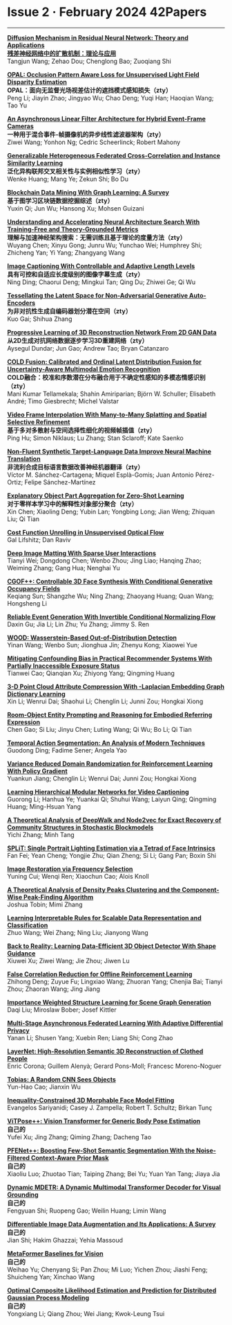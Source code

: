 # Issue 2 · February 2024 42Papers

*****

**[Diffusion Mechanism in Residual Neural Network: Theory and Applications](https://ieeexplore.ieee.org/document/10114599/)**  
**[残差神经网络中的扩散机制：理论与应用](https://mp.weixin.qq.com/s/4Yr1Z2YVaIQvFhuHlj9oFw)**  
Tangjun Wang; Zehao Dou; Chenglong Bao; Zuoqiang Shi  

**[OPAL: Occlusion Pattern Aware Loss for Unsupervised Light Field Disparity Estimation](https://ieeexplore.ieee.org/document/10185573/)**  
**OPAL：面向无监督光场视差估计的遮挡模式感知损失（zty）**  
Peng Li; Jiayin Zhao; Jingyao Wu; Chao Deng; Yuqi Han; Haoqian Wang; Tao Yu  

**[An Asynchronous Linear Filter Architecture for Hybrid Event-Frame Cameras](https://ieeexplore.ieee.org/document/10238826/)**  
**一种用于混合事件-帧摄像机的异步线性滤波器架构（zty）**  
Ziwei Wang; Yonhon Ng; Cedric Scheerlinck; Robert Mahony  

**[Generalizable Heterogeneous Federated Cross-Correlation and Instance Similarity Learning](https://ieeexplore.ieee.org/document/10295990/)**  
**泛化异构联邦交叉相关性与实例相似性学习（zty）**  
Wenke Huang; Mang Ye; Zekun Shi; Bo Du  

**[Blockchain Data Mining With Graph Learning: A Survey](https://ieeexplore.ieee.org/document/10296043/)**  
**基于图学习区块链数据挖掘综述（zty）**  
Yuxin Qi; Jun Wu; Hansong Xu; Mohsen Guizani  

**[Understanding and Accelerating Neural Architecture Search With Training-Free and Theory-Grounded Metrics](https://ieeexplore.ieee.org/document/10337787/)**  
**理解与加速神经架构搜索：无需训练且基于理论的度量方法（zty）**  
Wuyang Chen; Xinyu Gong; Junru Wu; Yunchao Wei; Humphrey Shi; Zhicheng Yan; Yi Yang; Zhangyang Wang  

**[Image Captioning With Controllable and Adaptive Length Levels](https://ieeexplore.ieee.org/document/10310015/)**  
**具有可控和自适应长度级别的图像字幕生成（zty）**  
Ning Ding; Chaorui Deng; Mingkui Tan; Qing Du; Zhiwei Ge; Qi Wu  

**[Tessellating the Latent Space for Non-Adversarial Generative Auto-Encoders](https://ieeexplore.ieee.org/document/10288226/)**  
**为非对抗性生成自编码器划分潜在空间（zty）**  
Kuo Gai; Shihua Zhang  

**[Progressive Learning of 3D Reconstruction Network From 2D GAN Data](https://ieeexplore.ieee.org/document/10286100/)**  
**从2D生成对抗网络数据逐步学习3D重建网络（zty）**  
Aysegul Dundar; Jun Gao; Andrew Tao; Bryan Catanzaro  

**[COLD Fusion: Calibrated and Ordinal Latent Distribution Fusion for Uncertainty-Aware Multimodal Emotion Recognition](https://ieeexplore.ieee.org/document/10287630/)**  
**COLD融合：校准和序数潜在分布融合用于不确定性感知的多模态情感识别（zty）**  
Mani Kumar Tellamekala; Shahin Amiriparian; Björn W. Schuller; Elisabeth André; Timo Giesbrecht; Michel Valstar  

**[Video Frame Interpolation With Many-to-Many Splatting and Spatial Selective Refinement](https://ieeexplore.ieee.org/document/10294102/)**  
**基于多对多散射与空间选择性细化的视频帧插值（zty）**  
Ping Hu; Simon Niklaus; Lu Zhang; Stan Sclaroff; Kate Saenko  

**[Non-Fluent Synthetic Target-Language Data Improve Neural Machine Translation](https://ieeexplore.ieee.org/document/10321682/)**  
**非流利合成目标语言数据改善神经机器翻译（zty）**  
Víctor M. Sánchez-Cartagena; Miquel Esplà-Gomis; Juan Antonio Pérez-Ortiz; Felipe Sánchez-Martínez  

**[Explanatory Object Part Aggregation for Zero-Shot Learning](https://ieeexplore.ieee.org/document/10287616/)**  
**对于零样本学习中的解释性对象部分聚合（zty）**  
Xin Chen; Xiaoling Deng; Yubin Lan; Yongbing Long; Jian Weng; Zhiquan Liu; Qi Tian  

**[Cost Function Unrolling in Unsupervised Optical Flow](https://ieeexplore.ieee.org/document/10294105/)**  
Gal Lifshitz; Dan Raviv  

**[Deep Image Matting With Sparse User Interactions](https://ieeexplore.ieee.org/document/10290984/)**  
Tianyi Wei; Dongdong Chen; Wenbo Zhou; Jing Liao; Hanqing Zhao; Weiming Zhang; Gang Hua; Nenghai Yu  

**[CGOF++: Controllable 3D Face Synthesis With Conditional Generative Occupancy Fields](https://ieeexplore.ieee.org/document/10375777/)**  
Keqiang Sun; Shangzhe Wu; Ning Zhang; Zhaoyang Huang; Quan Wang; Hongsheng Li  

**[Reliable Event Generation With Invertible Conditional Normalizing Flow](https://ieeexplore.ieee.org/document/10292537/)**  
Daxin Gu; Jia Li; Lin Zhu; Yu Zhang; Jimmy S. Ren  

**[WOOD: Wasserstein-Based Out-of-Distribution Detection](https://ieeexplore.ieee.org/document/10302348/)**  
Yinan Wang; Wenbo Sun; Jionghua Jin; Zhenyu Kong; Xiaowei Yue  

**[Mitigating Confounding Bias in Practical Recommender Systems With Partially Inaccessible Exposure Status](https://ieeexplore.ieee.org/document/10296027/)**  
Tianwei Cao; Qianqian Xu; Zhiyong Yang; Qingming Huang  

**[3-D Point Cloud Attribute Compression With -Laplacian Embedding Graph Dictionary Learning](https://ieeexplore.ieee.org/document/10301698/)**  
Xin Li; Wenrui Dai; Shaohui Li; Chenglin Li; Junni Zou; Hongkai Xiong  

**[Room-Object Entity Prompting and Reasoning for Embodied Referring Expression](https://ieeexplore.ieee.org/document/10292872/)**  
Chen Gao; Si Liu; Jinyu Chen; Luting Wang; Qi Wu; Bo Li; Qi Tian  

**[Temporal Action Segmentation: An Analysis of Modern Techniques](https://ieeexplore.ieee.org/document/10294187/)**  
Guodong Ding; Fadime Sener; Angela Yao  

**[Variance Reduced Domain Randomization for Reinforcement Learning With Policy Gradient](https://ieeexplore.ieee.org/document/10309220/)**  
Yuankun Jiang; Chenglin Li; Wenrui Dai; Junni Zou; Hongkai Xiong  

**[Learning Hierarchical Modular Networks for Video Captioning](https://ieeexplore.ieee.org/document/10296527/)**  
Guorong Li; Hanhua Ye; Yuankai Qi; Shuhui Wang; Laiyun Qing; Qingming Huang; Ming-Hsuan Yang  

**[A Theoretical Analysis of DeepWalk and Node2vec for Exact Recovery of Community Structures in Stochastic Blockmodels](https://ieeexplore.ieee.org/document/10296009/)**  
Yichi Zhang; Minh Tang  

**[SPLiT: Single Portrait Lighting Estimation via a Tetrad of Face Intrinsics](https://ieeexplore.ieee.org/document/10301699/)**  
Fan Fei; Yean Cheng; Yongjie Zhu; Qian Zheng; Si Li; Gang Pan; Boxin Shi  

**[Image Restoration via Frequency Selection](https://ieeexplore.ieee.org/document/10310164/)**  
Yuning Cui; Wenqi Ren; Xiaochun Cao; Alois Knoll  

**[A Theoretical Analysis of Density Peaks Clustering and the Component-Wise Peak-Finding Algorithm](https://ieeexplore.ieee.org/document/10296014/)**  
Joshua Tobin; Mimi Zhang  

**[Learning Interpretable Rules for Scalable Data Representation and Classification](https://ieeexplore.ieee.org/document/10302393/)**  
Zhuo Wang; Wei Zhang; Ning Liu; Jianyong Wang  

**[Back to Reality: Learning Data-Efficient 3D Object Detector With Shape Guidance](https://ieeexplore.ieee.org/document/10302398/)**  
Xiuwei Xu; Ziwei Wang; Jie Zhou; Jiwen Lu  

**[False Correlation Reduction for Offline Reinforcement Learning](https://ieeexplore.ieee.org/document/10301548/)**  
Zhihong Deng; Zuyue Fu; Lingxiao Wang; Zhuoran Yang; Chenjia Bai; Tianyi Zhou; Zhaoran Wang; Jing Jiang  

**[Importance Weighted Structure Learning for Scene Graph Generation](https://ieeexplore.ieee.org/document/10304391/)**  
Daqi Liu; Miroslaw Bober; Josef Kittler  

**[Multi-Stage Asynchronous Federated Learning With Adaptive Differential Privacy](https://ieeexplore.ieee.org/document/10316599/)**  
Yanan Li; Shusen Yang; Xuebin Ren; Liang Shi; Cong Zhao  

**[LayerNet: High-Resolution Semantic 3D Reconstruction of Clothed People](https://ieeexplore.ieee.org/document/10316672/)**  
Enric Corona; Guillem Alenyà; Gerard Pons-Moll; Francesc Moreno-Noguer  

**[Tobias: A Random CNN Sees Objects](https://ieeexplore.ieee.org/document/10305409/)**  
Yun-Hao Cao; Jianxin Wu  

**[Inequality-Constrained 3D Morphable Face Model Fitting](https://ieeexplore.ieee.org/document/10330115/)**  
Evangelos Sariyanidi; Casey J. Zampella; Robert T. Schultz; Birkan Tunç  



**[ViTPose++: Vision Transformer for Generic Body Pose Estimation](https://ieeexplore.ieee.org/document/10308645/)**  
**自己的**  
Yufei Xu; Jing Zhang; Qiming Zhang; Dacheng Tao  



**[PFENet++: Boosting Few-Shot Semantic Segmentation With the Noise-Filtered Context-Aware Prior Mask](https://ieeexplore.ieee.org/document/10305430/)**  
**自己的**  
Xiaoliu Luo; Zhuotao Tian; Taiping Zhang; Bei Yu; Yuan Yan Tang; Jiaya Jia  



**[Dynamic MDETR: A Dynamic Multimodal Transformer Decoder for Visual Grounding](https://ieeexplore.ieee.org/document/10298801/)**  
**自己的**  
Fengyuan Shi; Ruopeng Gao; Weilin Huang; Limin Wang  



**[Differentiable Image Data Augmentation and Its Applications: A Survey](https://ieeexplore.ieee.org/document/10310260/)**  
**自己的**  
Jian Shi; Hakim Ghazzai; Yehia Massoud  



**[MetaFormer Baselines for Vision](https://ieeexplore.ieee.org/document/10304335/)**  
**自己的**  
Weihao Yu; Chenyang Si; Pan Zhou; Mi Luo; Yichen Zhou; Jiashi Feng; Shuicheng Yan; Xinchao Wang  


**[Optimal Composite Likelihood Estimation and Prediction for Distributed Gaussian Process Modeling](https://ieeexplore.ieee.org/document/10301563/)**    
**自己的**  
Yongxiang Li; Qiang Zhou; Wei Jiang; Kwok-Leung Tsui  
